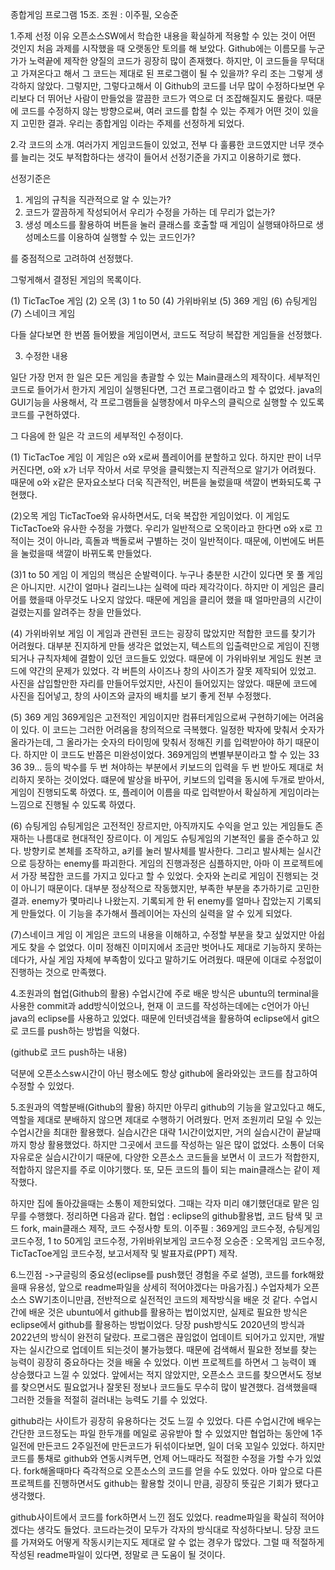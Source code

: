 종합게임 프로그램
15조.
조원 : 이주필, 오승준

1.주제 선정 이유
오픈소스SW에서 학습한 내용을 확실하게 적용할 수 있는 것이 어떤 것인지
처음 과제를 시작했을 때 오랫동안 토의를 해 보았다.
Github에는 이름모를 누군가가 노력끝에 제작한 양질의 코드가 굉장히 많이 존재했다.
하지만, 이 코드들을 무턱대고 가져온다고 해서 그 코드는 제대로 된 프로그램이 될 수 있을까?
우리 조는 그렇게 생각하지 않았다.
그렇지만, 그렇다고해서 이 Github의 코드를 너무 많이 수정하다보면 우리보다 더 뛰어난 사람이 만들었을 깔끔한 코드가
역으로 더 조잡해질지도 몰랐다.
때문에 코드를 수정하지 않는 방향으로써, 여러 코드를 합칠 수 있는 주제가 어떤 것이 있을 지 고민한 결과.
우리는 종합게임 이라는 주제를 선정하게 되었다.

2.각 코드의 소개.
여러가지 게임코드들이 있었고, 전부 다 훌륭한 코드였지만
너무 갯수를 늘리는 것도 부적합하다는 생각이 들어서 선정기준을 가지고 이용하기로 했다.

선정기준은
1. 게임의 규칙을 직관적으로 알 수 있는가?
2. 코드가 깔끔하게 작성되어서 우리가 수정을 가하는 데 무리가 없는가?
3. 생성 메소드를 활용하여 버튼을 눌러 클래스를 호출할 때 게임이 실행돼야하므로 생성메소드를 이용하여 실행할 수 있는 코드인가?

를 중점적으로 고려하여 선정했다.

그렇게해서 결정된 게임의 목록이다.

(1) TicTacToe 게임
(2) 오목
(3) 1 to 50
(4) 가위바위보
(5) 369 게임
(6) 슈팅게임
(7) 스네이크 게임

다들 살다보면 한 번쯤 들어봤을 게임이면서, 코드도 적당히 복잡한 게임들을 선정했다.

3. 수정한 내용

일단 가장 먼저 한 일은 모든 게임을 총괄할 수 있는 Main클래스의 제작이다.
세부적인 코드로 들어가서 한가지 게임이 실행된다면, 그건 프로그램이라고 할 수 없었다.
java의 GUI기능을 사용해서, 각 프로그램들을 실행창에서 마우스의 클릭으로 실행할 수 있도록
코드를 구현하였다.

그 다음에 한 일은 각 코드의 세부적인 수정이다.

(1) TicTacToe 게임
이 게임은 o와 x로써 플레이어를 분할하고 있다.
하지만 판이 너무 커진다면, o와 x가 너무 작아서 서로 무엇을 클릭했는지 직관적으로 알기가 어려웠다.
때문에 o와 x같은 문자요소보다 더욱 직관적인, 버튼을 눌렀을때 색깔이 변화되도록 구현했다.

(2)오목 게임
TicTacToe와 유사하면서도, 더욱 복잡한 게임이었다.
이 게임도 TicTacToe와 유사한 수정을 가했다.
우리가 일반적으로 오목이라고 한다면 o와 x로 끄적이는 것이 아니라,
흑돌과 백돌로써 구별하는 것이 일반적이다.
때문에, 이번에도 버튼을 눌렀을때 색깔이 바뀌도록 만들었다.

(3)1 to 50 게임
이 게임의 핵심은 순발력이다.
누구나 충분한 시간이 있다면 못 풀 게임은 아니지만.
시간이 얼마나 걸리느냐는 실력에 따라 제각각이다.
하지만 이 게임은 클리어를 했을때 아무것도 나오지 않았다.
때문에 게임을 클리어 했을 때 얼마만큼의 시간이 걸렸는지를 알려주는 창을 만들었다.

(4) 가위바위보 게임
이 게임과 관련된 코드는 굉장히 많았지만 적합한 코드를 찾기가 어려웠다.
대부분 진지하게 만들 생각은 없었는지, 텍스트의 입출력만으로 게임이 진행되거나
규칙자체에 결함이 있던 코드들도 있었다.
때문에 이 가위바위보 게임도 원본 코드에 약간의 문제가 있었다.
각 버튼의 사이즈나 창의 사이즈가 잘못 제작되어 있었고.
사진을 삽입할만한 자리를 만들어두었지만, 사진이 들어있지는 않았다.
때문에 코드에 사진을 집어넣고, 창의 사이즈와 글자의 배치를 보기 좋게 전부 수정했다.

(5) 369 게임
369게임은 고전적인 게임이지만 컴퓨터게임으로써 구현하기에는 어려움이 있다.
이 코드는 그러한 어려움을 창의적으로 극복했다.
일정한 박자에 맞춰서 숫자가 올라가는데, 그 올라가는 숫자의 타이밍에 맞춰서 정해진 키를 입력받아야 하기 때문이다.
하지만 이 코드도 반쯤은 미완성이었다.
369게임의 변별부분이라고 할 수 있는 33 36 39... 등의 박수를 두 번 쳐야하는 부분에서
키보드의 입력을 두 번 받아도 제대로 처리하지 못하는 것이었다.
떄문에 발상을 바꾸어, 키보드의 입력을 동시에 두개로 받아서, 게임이 진행되도록 하였다.
또, 플레이어 이름을 따로 입력받아서 확실하게 게임이라는 느낌으로 진행될 수 있도록 하였다.

(6) 슈팅게임
슈팅게임은 고전적인 장르지만, 아직까지도 수익을 얻고 있는 게임들도 존재하는 나름대로 현대적인 장르이다.
이 게임도 슈팅게임의 기본적인 룰을 준수하고 있다.
방향키로 본체를 조작하고, a키를 눌러 발사체를 발사한다.
그리고 발사체는 실시간으로 등장하는 enemy를 파괴한다.
게임의 진행과정은 심플하지만, 아마 이 프로젝트에서 가장 복잡한 코드를 가지고 있다고 할 수 있었다.
숫자와 논리로 게임이 진행되는 것이 아니기 때문이다.
대부분 정상적으로 작동했지만, 부족한 부분을 추가하기로 고민한 결과.
enemy가 몇마리나 나왔는지. 기록되게 한 뒤
enemy를 얼마나 잡았는지 기록되게 만들었다.
이 기능을 추가해서 플레이어는 자신의 실력을 알 수 있게 되었다.

(7)스네이크 게임
이 게임은 코드의 내용을 이해하고, 수정할 부분을 찾고 싶었지만 아쉽게도 찾을 수 없었다.
이미 정해진 이미지에서 조금만 벗어나도 제대로 기능하지 못하는데다가,
사실 게임 자체에 부족함이 있다고 말하기도 어려웠다.
때문에 이대로 수정없이 진행하는 것으로 만족했다.


4.조원과의 협업(Github의 활용)
수업시간에 주로 배운 방식은 ubuntu의 terminal을 사용한 commit과 add방식이었으나,
현재 이 코드를 작성하는데에는 c언어가 아닌 java의 eclipse를 사용하고 있었다.
때문에 인터넷검색을 활용하여 eclipse에서 git으로 코드를 push하는 방법을 익혔다.

(github로 코드 push하는 내용)

덕분에 오픈소스sw시간이 아닌 평소에도 항상 github에 올라와있는 코드를 참고하여 수정할 수 있었다.


5.조원과의 역할분배(Github의 활용)
하지만 아무리 github의 기능을 알고있다고 해도, 역할을 제대로 분배하지 않으면 제대로 수행하기 어려웠다.
먼저 조원끼리 모일 수 있는 수업시간을 최대한 활용했다.
실습시간은 대략 1시간이었지만, 거의 실습시간이 끝날때까지 항상 활용했었다.
하지만 그곳에서 코드를 작성하는 일은 많이 없었다.
소통이 더욱 자유로운 실습시간이기 때문에, 다양한 오픈소스 코드들을 보면서 이 코드가 적합한지, 적합하지 않은지를 주로 이야기했다.
또, 모든 코드의 틀이 되는 main클래스는 같이 제작했다.

하지만 집에 돌아갔을때는 소통이 제한되었다.
그때는 각자 미리 얘기했던대로 맡은 임무를 수행했다.
정리하면 다음과 같다.
협업 : eclipse의 github활용법, 코드 탐색 및 코드 fork, main클래스 제작, 코드 수정사항 토의.
이주필 : 369게임 코드수정, 슈팅게임 코드수정, 1 to 50게임 코드수정, 가위바위보게임 코드수정
오승준 : 오목게임 코드수정, TicTacToe게임 코드수정, 보고서제작 및 발표자료(PPT) 제작.

6.느낀점 ->구글링의 중요성(eclipse를 push했던 경험을 주로 설명), 코드를 fork해왔을때 유용성, 앞으로 readme파일을 상세히 적어야겠다는 마음가짐.)
수업자체가 오픈소스 SW기초이니만큼, 전반적으로 실전적인 코드의 제작방식을 배운 것 같다.
수업시간에 배운 것은 ubuntu에서 github를 활용하는 법이었지만,
실제로 필요한 방식은 eclipse에서 github를 활용하는 방법이었다.
당장 push방식도 2020년의 방식과 2022년의 방식이 완전히 달랐다.
프로그램은 끊임없이 업데이트 되어가고 있지만, 개발자는 실시간으로 업데이트 되는것이 불가능했다.
때문에 검색해서 필요한 정보를 찾는 능력이 굉장히 중요하다는 것을 배울 수 있었다.
이번 프로젝트를 하면서 그 능력이 꽤 상승했다고 느낄 수 있었다.
앞에서는 적지 않았지만, 오픈소스 코드를 찾으면서도 정보를 찾으면서도 필요없거나 잘못된 정보나 코드들도 무수히 많이 발견했다.
검색했을때 그러한 것들을 적절히 걸러내는 능력도 기를 수 있었다.

github라는 사이트가 굉장히 유용하다는 것도 느낄 수 있었다.
다른 수업시간에 배우는 간단한 코드정도는 파일 한두개를 메일로 공유받아 할 수 있었지만
협업하는 동안에 1주일전에 만든코드 2주일전에 만든코드가 뒤섞이다보면, 일이 더욱 꼬일수 있었다.
하지만 코드를 통채로 github와 연동시켜두면, 언제 어느때라도 적절한 수정을 가할 수가 있었다.
fork해올때마다 즉각적으로 오픈소스의 코드를 얻을 수도 있었다.
아마 앞으로 다른 프로젝트를 진행하면서도 github는 활용할 것이니 만큼, 굉장히 뜻깊은 기회가 됐다고 생각했다.

github사이트에서 코드를 fork하면서 느낀 점도 있었다.
readme파일을 확실히 적어야겠다는 생각도 들었다.
코드라는것이 모두가 각자의 방식대로 작성하다보니.
당장 코드를 가져와도 어떻게 작동시키는지도 제대로 알 수 없는 경우가 많았다.
그럴 때 적절하게 작성된 readme파일이 있다면, 정말로 큰 도움이 될 것이다.
